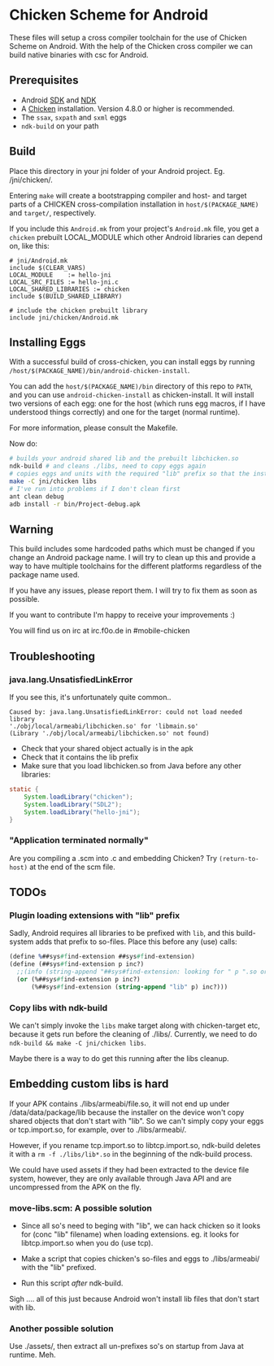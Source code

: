# Chicken Scheme for Android

These files will setup a cross compiler toolchain for the use of
Chicken Scheme on Android. With the help of the Chicken cross compiler
we can build native binaries with csc for Android.

## Prerequisites

* Android [SDK](http://developer.android.com/sdk/) and [NDK](http://developer.android.com/tools/sdk/ndk/)
* A [Chicken](http://code.call-cc.org) installation. Version 4.8.0 or higher is recommended.
* The `ssax`, `sxpath` and `sxml` eggs
* `ndk-build` on your path

## Build

Place this directory in your jni folder of your Android project. Eg.
<project>/jni/chicken/.

Entering `make` will create a bootstrapping compiler and host- and
target parts of a CHICKEN cross-compilation installation in
`host/$(PACKAGE_NAME)` and `target/`, respectively.

If you include this `Android.mk` from your project's `Android.mk`
file, you get a `chicken` prebuilt LOCAL_MODULE which other Android
libraries can depend on, like this:

```make
# jni/Android.mk
include $(CLEAR_VARS)
LOCAL_MODULE    := hello-jni
LOCAL_SRC_FILES := hello-jni.c
LOCAL_SHARED_LIBRARIES := chicken
include $(BUILD_SHARED_LIBRARY)

# include the chicken prebuilt library
include jni/chicken/Android.mk
```
## Installing Eggs

With a successful build of cross-chicken, you can install eggs by
running `/host/$(PACKAGE_NAME)/bin/android-chicken-install`.

You can add the `host/$(PACKAGE_NAME)/bin` directory of this repo to
`PATH`, and you can use `android-chicken-install` as chicken-install.
It will install two versions of each egg: one for the host (which runs
egg macros, if I have understood things correctly) and one for the
target (normal runtime).

For more information, please consult the Makefile.

Now do:
```bash
# builds your android shared lib and the prebuilt libchicken.so
ndk-build # and cleans ./libs, need to copy eggs again
# copies eggs and units with the required "lib" prefix so that the installer picks them up:
make -C jni/chicken libs
# I've run into problems if I don't clean first
ant clean debug
adb install -r bin/Project-debug.apk
```

## Warning

This build includes some hardcoded paths which must be changed if you change an Android package name. I will try to clean up this and provide a way to have multiple toolchains for the different platforms regardless of the package name used.

If you have any issues, please report them. I will try to fix them as soon as possible.

If you want to contribute I'm happy to receive your improvements :)

You will find us on irc at irc.f0o.de in #mobile-chicken

## Troubleshooting

### java.lang.UnsatisfiedLinkError

If you see this, it's unfortunately quite common..

```
Caused by: java.lang.UnsatisfiedLinkError: could not load needed library 
'./obj/local/armeabi/libchicken.so' for 'libmain.so' 
(Library './obj/local/armeabi/libchicken.so' not found)
```

- Check that your shared object actually is in the apk
- Check that it contains the lib prefix
- Make sure that you load libchicken.so from Java before any other
 libraries:

```java
static {
    System.loadLibrary("chicken");
    System.loadLibrary("SDL2");
    System.loadLibrary("hello-jni");
}
```

### "Application terminated normally"

Are you compiling a .scm into .c and embedding Chicken? Try
`(return-to-host)` at the end of the scm file.


## TODOs

### Plugin loading extensions with "lib" prefix

Sadly, Android requires all libraries to be prefixed with `lib`, 
and this build-system adds that prefix to so-files. Place this
before any (use) calls:

```scheme
(define %##sys#find-extension ##sys#find-extension)
(define (##sys#find-extension p inc?)
  ;;(info (string-append "##sys#find-extension: looking for " p ".so or " (string-append "lib" p ".so")))
  (or (%##sys#find-extension p inc?)
      (%##sys#find-extension (string-append "lib" p) inc?)))
```

### Copy libs with ndk-build

We can't simply invoke the `libs` make target along with
chicken-target etc, because it gets run before the cleaning of
./libs/. Currently, we need to do `ndk-build && make -C jni/chicken
libs`.

Maybe there is a way to do get this running after the libs cleanup.

## Embedding custom libs is hard

If your APK contains ./libs/armeabi/file.so, it will not end up under
/data/data/package/lib because the installer on the device won't copy
shared objects that don't start with "lib". So we can't simply copy
your eggs or tcp.import.so, for example, over to ./libs/armeabi/.

However, if you rename tcp.import.so to libtcp.import.so, ndk-build deletes
it with a `rm -f ./libs/lib*.so` in the beginning of the ndk-build
process.

We could have used assets if they had been extracted to the device
file system, however, they are only available through Java API and are
uncompressed from the APK on the fly.

### move-libs.scm: A possible solution

- Since all so's need to beging with "lib", we can hack chicken so it
  looks for (conc "lib" filename) when loading extensions. eg. it
  looks for libtcp.import.so when you do (use tcp).

- Make a script that copies chicken's so-files and eggs to
  ./libs/armeabi/ with the "lib" prefixed.

- Run this script *after* ndk-build.

Sigh .... all of this just because Android won't install lib files
that don't start with lib.

### Another possible solution

Use ./assets/, then extract all un-prefixes so's on startup from Java
at runtime. Meh.
